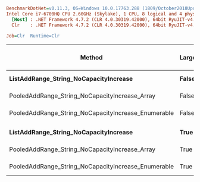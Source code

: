 ``` ini

BenchmarkDotNet=v0.11.3, OS=Windows 10.0.17763.288 (1809/October2018Update/Redstone5)
Intel Core i7-6700HQ CPU 2.60GHz (Skylake), 1 CPU, 8 logical and 4 physical cores
  [Host] : .NET Framework 4.7.2 (CLR 4.0.30319.42000), 64bit RyuJIT-v4.7.3260.0
  Clr    : .NET Framework 4.7.2 (CLR 4.0.30319.42000), 64bit RyuJIT-v4.7.3260.0

Job=Clr  Runtime=Clr  

```
|                                              Method | LargeSets |       Mean |     Error |    StdDev | Ratio | RatioSD | Gen 0/1k Op | Gen 1/1k Op | Gen 2/1k Op | Allocated Memory/Op |
|---------------------------------------------------- |---------- |-----------:|----------:|----------:|------:|--------:|------------:|------------:|------------:|--------------------:|
|              **ListAddRange_String_NoCapacityIncrease** |     **False** | **1,964.6 us** |  **6.358 us** |  **5.310 us** |  **1.00** |    **0.00** |    **558.5938** |           **-** |           **-** |           **1768040 B** |
|      PooledAddRange_String_NoCapacityIncrease_Array |     False | 3,094.5 us | 57.825 us | 54.089 us |  1.57 |    0.03 |           - |           - |           - |                   - |
| PooledAddRange_String_NoCapacityIncrease_Enumerable |     False | 1,338.3 us |  4.282 us |  3.576 us |  0.68 |    0.00 |           - |           - |           - |                   - |
|                                                     |           |            |           |           |       |         |             |             |             |                     |
|              **ListAddRange_String_NoCapacityIncrease** |      **True** |   **577.2 us** |  **2.738 us** |  **2.137 us** |  **1.00** |    **0.00** |    **424.8047** |           **-** |           **-** |           **1360816 B** |
|      PooledAddRange_String_NoCapacityIncrease_Array |      True |   735.9 us |  2.873 us |  2.547 us |  1.27 |    0.01 |           - |           - |           - |                   - |
| PooledAddRange_String_NoCapacityIncrease_Enumerable |      True |   465.6 us | 11.992 us | 16.010 us |  0.82 |    0.03 |           - |           - |           - |                   - |
